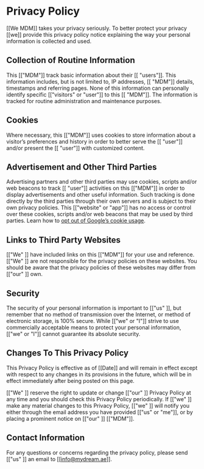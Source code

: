 # Privacy Policy

[[We  MDM]] takes your privacy seriously. To better protect your privacy [[we]] provide this privacy policy notice explaining the way your personal information is collected and used.


## Collection of Routine Information

This [["MDM"]] track basic information about their [[ "users"]]. This information includes, but is not limited to, IP addresses, [[ "MDM"]] details, timestamps and referring pages. None of this information can personally identify specific [["visitors" or "user"]] to this [[ "MDM"]]. The information is tracked for routine administration and maintenance purposes.


## Cookies

Where necessary, this [["MDM"]] uses cookies to store information about a visitor’s preferences and history in order to better serve the [[ "user"]] and/or present the [[ "user"]] with customized content.


## Advertisement and Other Third Parties

Advertising partners and other third parties may use cookies, scripts and/or web beacons to track [[ "user"]] activities on this [["MDM"]] in order to display advertisements and other useful information. Such tracking is done directly by the third parties through their own servers and is subject to their own privacy policies. This [["website" or "app"]] has no access or control over these cookies, scripts and/or web beacons that may be used by third parties. Learn how to [opt out of Google’s cookie usage](http://www.google.com/privacy_ads.html).


## Links to Third Party Websites

[["We" ]] have included links on this [["MDM"]] for your use and reference. [["We" ]] are not responsible for the privacy policies on these websites. You should be aware that the privacy policies of these websites may differ from [["our" ]] own.


## Security

The security of your personal information is important to [["us" ]], but remember that no method of transmission over the Internet, or method of electronic storage, is 100% secure. While [["we" or "I"]] strive to use commercially acceptable means to protect your personal information, [["we" or "I"]] cannot guarantee its absolute security.


## Changes To This Privacy Policy

This Privacy Policy is effective as of [[Date]] and will remain in effect except with respect to any changes in its provisions in the future, which will be in effect immediately after being posted on this page.

[["We" ]] reserve the right to update or change [["our" ]] Privacy Policy at any time and you should check this Privacy Policy periodically. If [["we" ]] make any material changes to this Privacy Policy, [["we" ]] will notify you either through the email address you have provided [["us" or "me"]], or by placing a prominent notice on [["our" ]] [["MDM"]].


## Contact Information

For any questions or concerns regarding the privacy policy, please send [["us" ]] an email to [[info@mydream.ae]].

